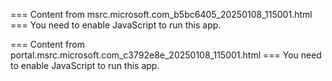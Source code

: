 === Content from msrc.microsoft.com_b5bc6405_20250108_115001.html ===
You need to enable JavaScript to run this app.

=== Content from portal.msrc.microsoft.com_c3792e8e_20250108_115001.html ===
You need to enable JavaScript to run this app.
